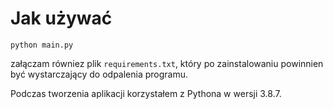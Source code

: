 # Jak używać 

```
python main.py
```

załączam równiez plik `requirements.txt`, który po zainstalowaniu powinnien być wystarczający do odpalenia programu.

Podczas tworzenia aplikacji korzystałem z Pythona w wersji 3.8.7. 
